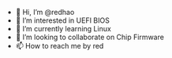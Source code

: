 - 👋 Hi, I’m @redhao
- 👀 I’m interested in UEFI BIOS
- 🌱 I’m currently learning Linux
- 💞️ I’m looking to collaborate on Chip Firmware
- 📫 How to reach me by red

<!---
redhao/redhao is a ✨ special ✨ repository because its `README.md` (this file) appears on your GitHub profile.
You can click the Preview link to take a look at your changes.
--->
